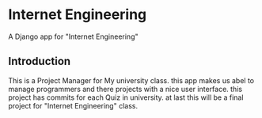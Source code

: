 # Internet Engineering

A Django app for "Internet Engineering"

## Introduction

This is a Project Manager for My university class. this app makes us abel to manage programmers and there projects with a nice user interface. this project has commits for each Quiz in university. at last this will be a final project for "Internet Engineering" class.
